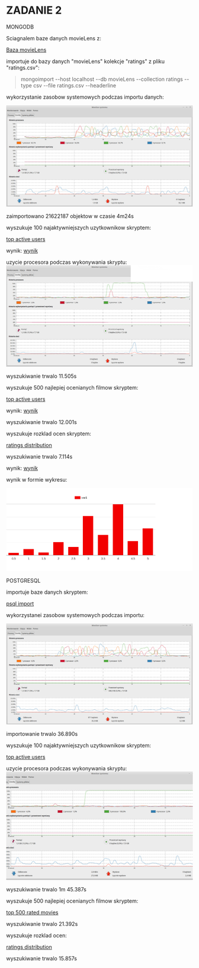 # ZADANIE 2


MONGODB

Sciagnalem baze danych movieLens z:

[Baza movieLens](http://grouplens.org/datasets/movielens/)

importuje do bazy danych "movieLens" kolekcje "ratings" z pliku "ratings.csv":

>mongoimport --host localhost --db movieLens --collection ratings --type csv --file ratings.csv --headerline

wykorzystanie zasobow systemowych podczas importu danych:

![Rys1](https://github.com/twasilewski/noSQL_labs/blob/noSQL_labs/zad2/rys1.png?raw=true)

zaimportowano 21622187 objektow
w czasie 4m24s

wyszukuje 100 najaktywniejszych uzytkownikow skryptem:

[top active users](https://github.com/twasilewski/noSQL_labs/blob/noSQL_labs/zad2/zad2_top100ActiveUsers.js)

wynik: [wynik](https://github.com/twasilewski/noSQL_labs/blob/noSQL_labs/zad2/wyniki_top100ActiveUsers)

uzycie procesora podczas wykonywania skryptu:
![Rys2](https://github.com/twasilewski/noSQL_labs/blob/noSQL_labs/zad2/rys3.png?raw=true)

wyszukiwanie trwalo 11.505s

wyszukuje 500 najlepiej ocenianych filmow skryptem:

[top active users](https://github.com/twasilewski/noSQL_labs/blob/noSQL_labs/zad2_top500RatedMoes.js)

wynik: [wynik](https://github.com/twasilewski/noSQL_labs/blob/noSQL_labs/zad2/wyniki_top500RatedMovies)


wyszukiwanie trwalo 12.001s


wyszukuje rozklad ocen skryptem:

[ratings distribution](https://github.com/twasilewski/noSQL_labs/blob/noSQL_labs/zad2/zad2_rating%20distribution.js)

wyszukiwanie trwalo 7.114s

wynik: [wynik](https://github.com/twasilewski/noSQL_labs/blob/noSQL_labs/zad2/wyniki_rating_dist)

wynik w formie wykresu: 

![Wykres](https://github.com/twasilewski/noSQL_labs/blob/noSQL_labs/zad2/rating_chart.png?raw=true)

POSTGRESQL

importuje baze danych skryptem:

[psql import](https://github.com/twasilewski/noSQL_labs/blob/noSQL_labs/zad2/psql_ratingImport.sh)

wykorzystanei zasobow systemowych podczas importu:

![Rys2](https://github.com/twasilewski/noSQL_labs/blob/noSQL_labs/zad2/rys4.png?raw=true)

importowanie trwalo 36.890s

wyszukuje 100 najaktywniejszych uzytkownikow skryptem:

[top active users](https://github.com/twasilewski/noSQL_labs/blob/noSQL_labs/zad2/psql_zad2_top100ActiveUsers.sh)

uzycie procesora podczas wykonywania skryptu:
![Rys2](https://github.com/twasilewski/noSQL_labs/blob/noSQL_labs/zad2/rys2.png?raw=true)

wyszukiwanie trwalo 1m 45.387s

wyszukuje 500 najlepiej ocenianych filmow skryptem:

[top 500 rated movies](https://github.com/twasilewski/noSQL_labs/blob/noSQL_labs/zad2/psql_zad2_top500_RatedMovies.sh)

wyszukiwanie trwalo 21.392s

wyszukuje rozklad ocen:

[ratings distribution](https://github.com/twasilewski/noSQL_labs/blob/noSQL_labs/zad2/psql_zad2_rating%20distribution.sh)

wyszukiwanie trwalo 15.857s





